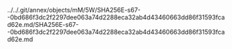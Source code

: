 ../../.git/annex/objects/mM/5W/SHA256E-s67--0bd686f3dc2f2297dee063a74d2288eca32ab4d43460663dd86f31593fcad62e.md/SHA256E-s67--0bd686f3dc2f2297dee063a74d2288eca32ab4d43460663dd86f31593fcad62e.md